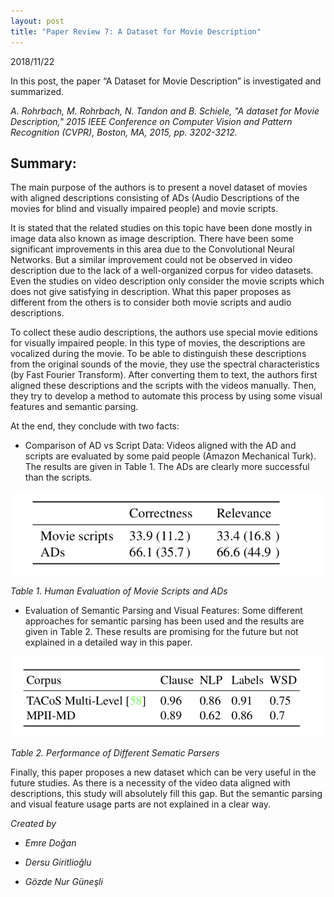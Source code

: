 ```yaml
---
layout: post
title: "Paper Review 7: A Dataset for Movie Description"
---
```


2018/11/22

In this post, the paper “A Dataset for Movie Description” is investigated and summarized.

*A. Rohrbach, M. Rohrbach, N. Tandon and B. Schiele, "A dataset for Movie Description," 2015 IEEE Conference on Computer Vision and Pattern Recognition (CVPR), Boston, MA, 2015, pp. 3202-3212.*



## Summary:

The main purpose of the authors is to present a novel dataset of movies with aligned descriptions consisting of ADs (Audio Descriptions of the movies for blind and visually impaired people) and movie scripts.

It is stated that the related studies on this topic have been done mostly in image data also known as image description. There have been some significant improvements in this area due to the Convolutional Neural Networks. But a similar improvement could not be observed in video description due to the lack of a well-organized corpus for video datasets. Even the studies on video description only consider the movie scripts which does not give satisfying in description. What this paper proposes as different from the others is to consider both movie scripts and audio descriptions.

To collect these audio descriptions, the authors use special movie editions for visually impaired people. In this type of movies, the descriptions are vocalized during the movie. To be able to distinguish these descriptions from the original sounds of the movie, they use the spectral characteristics (by Fast Fourier Transform). After converting them to text, the authors first aligned these descriptions and the scripts with the videos manually. Then, they try to develop a method to automate this process by using some visual features and semantic parsing. 

At the end, they conclude with two facts:

- Comparison of AD vs Script Data: Videos aligned with the AD and scripts are evaluated by some paid people (Amazon Mechanical Turk). The results are given in Table 1. The ADs are clearly more successful than the scripts.


![Table 1](./../images/paper7-1.png)

*Table 1. Human Evaluation of Movie Scripts and ADs*

- Evaluation of Semantic Parsing and Visual Features: Some different approaches for semantic parsing has been used and the results are given in Table 2. These results are promising for the future but not explained in a detailed way in this paper.

![Table 2](./../images/paper7-2.png)

*Table 2. Performance of Different Sematic Parsers*

Finally, this paper proposes a new dataset which can be very useful in the future studies. As there is a necessity of the video data aligned with descriptions, this study will absolutely fill this gap. But the semantic parsing and visual feature usage parts are not explained in a clear way.




*Created by*

- *Emre Doğan*

- *Dersu Giritlioğlu*

- *Gözde Nur Güneşli*
